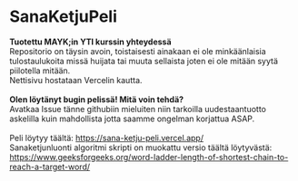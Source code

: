 # SanaKetjuPeli
**Tuotettu MAYK;in YTI kurssin yhteydessä**\
Repositorio on täysin avoin, toistaisesti ainakaan ei ole minkäänlaisia tulostaulukoita missä huijata tai muuta sellaista joten ei ole mitään syytä piilotella mitään. \
Nettisivu hostataan Vercelin kautta.\
\
**Olen löytänyt bugin pelissä! Mitä voin tehdä?**\
Avatkaa Issue tänne githubiin mieluiten niin tarkoilla uudestaantuotto askelilla kuin mahdollista jotta saamme ongelman korjattua ASAP. \
\
Peli löytyy täältä: https://sana-ketju-peli.vercel.app/ \
Sanaketjunluonti algoritmi skripti on muokattu versio täältä löytyvästä: \
https://www.geeksforgeeks.org/word-ladder-length-of-shortest-chain-to-reach-a-target-word/
